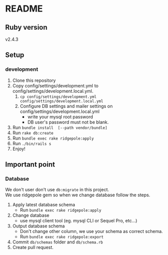# README

## Ruby version
v2.4.3

## Setup

### development
1. Clone this repository
2. Copy config/settings/development.yml to config/settings/development.local.yml.
    1. `cp config/settings/development.yml config/settings/development.local.yml`
    2. Configure DB settings and mailer settings on config/settings/development.local.yml
        - write your mysql root password
        - DB user's password must not be blank.
3. Run `bundle install  [--path vendor/bundle]`
4. Run `rake db:create`
5. Run `bundle exec rake ridgepole:apply`
6. Run `./bin/rails s`
7. Enjoy!


## Important point

### Database
We don't user don't use `db:migrate` in this project.   
We use ridgepole gem so when we change database follow the steps.

1. Apply latest database schema
    - Run `bundle exec rake ridgepole:apply`
2. Change database
    - use mysql client tool (eg. mysql CLI or Sequel Pro, etc...)
3. Output database schema
    - Don't change other column, we use your schema as correct schema.
    - Run `bundle exec rake ridgepole:export`
4. Commit `db/schemas` folder and `db/schema.rb`
5. Create pull request.